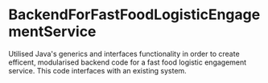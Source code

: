 # BackendForFastFoodLogisticEngagementService
Utilised Java's generics and interfaces functionality in order to create efficent, modularised backend code for a fast food logistic engagement service. This code interfaces with an existing system.
